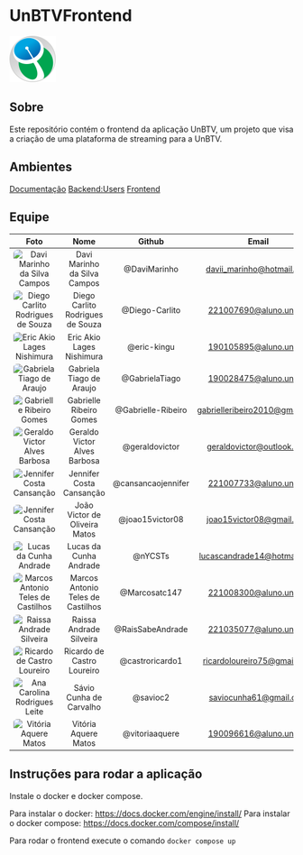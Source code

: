 # UnBTVFrontend

![Alt text](public/Simbolo_UnBTV.svg)

## Sobre

Este repositório contém o frontend da aplicação UnBTV, um projeto que visa a criação de uma plataforma de streaming para a UnBTV.

## Ambientes

[Documentação](https://github.com/fga-eps-mds/2023.2-UnB-TV-DOC)
[Backend:Users](https://github.com/fga-eps-mds/2023.2-UnB-TV-Users)
[Frontend](https://github.com/fga-eps-mds/2023.2-UnB-TV-Frontend)

## Equipe

|                                                              Foto                                                               |               Nome                |       Github       |             Email              | Matrícula |
| :-----------------------------------------------------------------------------------------------------------------------------: | :-------------------------------: | :----------------: | :----------------------------: | :-------: |
|    <img width="100px" style="border-radius:10%" src="https://github.com/DaviMarinho.png" alt="Davi Marinho da Silva Campos">    |   Davi Marinho da Silva Campos    |    @DaviMarinho    |   davii_marinho@hotmail.com    | 190026600 |
| <img width="100px" style="border-radius:10%" src="https://github.com/Diego-Carlito.png" alt="Diego Carlito Rodrigues de Souza"> | Diego Carlito Rodrigues de Souza  |   @Diego-Carlito   |    <221007690@aluno.unb.br>    | 221007690 |
|      <img width="100px" style="border-radius:10%" src="https://github.com/eric-kingu.png" alt="Eric Akio Lages Nishimura">      |     Eric Akio Lages Nishimura     |    @eric-kingu     |    <190105895@aluno.unb.br>    | 190105895 |
|     <img width="100px" style="border-radius:10%" src="https://github.com/GabrielaTiago.png" alt="Gabriela Tiago de Araujo">     |     Gabriela Tiago de Araujo      |   @GabrielaTiago   |    <190028475@aluno.unb.br>    | 190028475 |
|   <img width="100px" style="border-radius:10%" src="https://github.com/Gabrielle-Ribeiro.png" alt="Gabrielle Ribeiro Gomes">    |      Gabrielle Ribeiro Gomes      | @Gabrielle-Ribeiro | gabrielleribeiro2010@gmail.com | 170011020 |
|   <img width="100px" style="border-radius:10%" src="https://github.com/geraldovictor.png" alt="Geraldo Victor Alves Barbosa">   |   Geraldo Victor Alves Barbosa    |   @geraldovictor   |   geraldovictor@outlook.com    | 170011119 |
|   <img width="100px" style="border-radius:10%" src="https://github.com/cansancaojennifer.png" alt="Jennifer Costa Cansanção">   |     Jennifer Costa Cansanção      | @cansancaojennifer |    <221007733@aluno.unb.br>    | 221007733 |
|    <img width="100px" style="border-radius:10%" src="https://github.com/joao15victor08.png" alt="Jennifer Costa Cansanção">     |   João Victor de Oliveira Matos   |  @joao15victor08   |    joao15victor08@gmail.com    | 170013987 |
|         <img width="100px" style="border-radius:10%" src="https://github.com/nYCSTs.png" alt="Lucas da Cunha Andrade">          |      Lucas da Cunha Andrade       |      @nYCSTs       |  lucascandrade14@hotmail.com   | 180105256 |
| <img width="100px" style="border-radius:10%" src="https://github.com/Marcosatc147.png" alt="Marcos Antonio Teles de Castilhos"> | Marcos Antonio Teles de Castilhos |   @Marcosatc147    |    <221008300@aluno.unb.br>    | 221008300 |
|    <img width="100px" style="border-radius:10%" src="https://github.com/RaisSabeAndrade.png" alt="Raissa Andrade Silveira">     |      Raissa Andrade Silveira      |  @RaisSabeAndrade  |    <221035077@aluno.unb.br>    | 221035077 |
|   <img width="100px" style="border-radius:10%" src="https://github.com/castroricardo1.png" alt="Ricardo de Castro Loureiro">    |    Ricardo de Castro Loureiro     |  @castroricardo1   |  ricardoloureiro75@gmail.com   | 200043111 |
|      <img width="100px" style="border-radius:10%" src="https://github.com/savioc2.png" alt="Ana Carolina Rodrigues Leite">      |      Sávio Cunha de Carvalho      |      @savioc2      |     saviocunha61@gmail.com     | 180130889 |
|       <img width="100px" style="border-radius:10%" src="https://github.com/vitoriaaquere.png" alt="Vitória Aquere Matos">       |       Vitória Aquere Matos        |   @vitoriaaquere   |    <190096616@aluno.unb.br>    | 190096616 |

## Instruções para rodar a aplicação

Instale o docker e docker compose.

Para instalar o docker: https://docs.docker.com/engine/install/
Para instalar o docker compose: https://docs.docker.com/compose/install/

Para rodar o frontend execute o comando `docker compose up`
